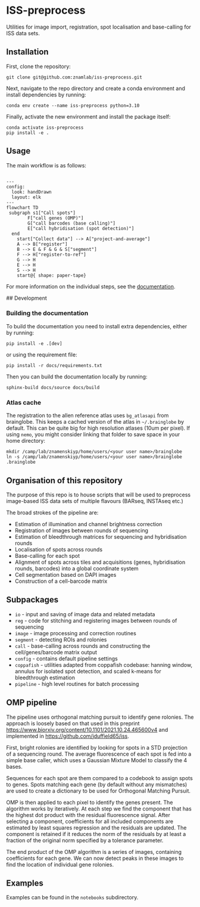 # ISS-preprocess
Utilities for image import, registration, spot localisation and base-calling for ISS data sets.

## Installation
First, clone the repository:
```
git clone git@github.com:znamlab/iss-preprocess.git
```

Next, navigate to the repo directory and create a conda environment and install dependencies by running:
```
conda env create --name iss-preprocess python=3.10
```

Finally, activate the new environment and install the package itself:
```
conda activate iss-preprocess
pip install -e .
```

## Usage

The main workflow is as follows:

```mermaid

---
config:
  look: handDrawn
  layout: elk
---
flowchart TD
 subgraph s1["Call spots"]
        F["call genes (OMP)"]
        G["call barcodes (base calling)"]
        E["call hybridisation (spot detection)"]
  end
    start["Collect data"] --> A["project-and-average"]
    A --> B["register"]
    B --> E & F & G & S["segment"]
    F --> H["register-to-ref"]
    G --> H
    E --> H
    S --> H
    start@{ shape: paper-tape}

```

For more information on the individual steps, see the [documentation](https://iss-preprocess.znamlab.org/).



## Development

### Building the documentation

To build the documentation you need to install extra dependencies, either by running:

```
pip install -e .[dev]
```

or using the requirement file:

```
pip install -r docs/requirements.txt
```

Then you can build the documentation locally by running:

```
sphinx-build docs/source docs/build
```

### Atlas cache

The registration to the allen reference atlas uses `bg_atlasapi` from brainglobe. This
keeps a cached version of the atlas in `~/.brainglobe` by default. This can be quite
big for high resolution atlases (10um per pixel). If using `nemo`, you might consider
linking that folder to save space in your home directory:
```
mkdir /camp/lab/znamenskiyp/home/users/<your user name>/brainglobe
ln -s /camp/lab/znamenskiyp/home/users/<your user name>/brainglobe .brainglobe
```

## Organisation of this repository

The purpose of this repo is to house scripts that will be used to preprocess image-based ISS data sets of multiple flavours (BARseq, INSTAseq etc.)

The broad strokes of the pipeline are:

* Estimation of illumination and channel brightness correction
* Registration of images between rounds of sequencing
* Estimation of bleedthrough matrices for sequencing and hybridisation rounds
* Localisation of spots across rounds
* Base-calling for each spot
* Alignment of spots across tiles and acquisitions (genes, hybridisation rounds, barcodes) into a global coordinate system
* Cell segmentation based on DAPI images
* Construction of a cell-barcode matrix

## Subpackages

* `io` - input and saving of image data and related metadata
* `reg` - code for stitching and registering images between rounds of sequencing
* `image` - image processing and correction routines
* `segment` - detecting ROIs and rolonies
* `call` - base-calling across rounds and constructing the cell/genes/barcode matrix output
* `config` - contains default pipeline settings
* `coppafish` - utilities adapted from coppafish codebase: hanning window, annulus for isolated
spot detection, and scaled k-means for bleedthrough estimation
* `pipeline` - high level routines for batch processing

## OMP pipeline

The pipeline uses orthogonal matching pursuit to identify gene rolonies. The approach
is loosely based on that used in this preprint https://www.biorxiv.org/content/10.1101/2021.10.24.465600v4
and implemented in https://github.com/jduffield65/iss.

First, bright rolonies are identified by looking for spots in a STD projection
of a sequencing round. The average fluorescence of each spot is fed into a simple
base caller, which uses a Gaussian Mixture Model to classify the 4 bases.

Sequences for each spot are them compared to a codebook to assign spots to genes.
Spots matching each gene (by default without any mismatches) are used to create
a dictionary to be used for Orthogonal Matching Pursuit.

OMP is then applied to each pixel to identify the genes present.
The algorithm works by iteratively. At each step we find the component that has
the highest dot product with the residual fluorescence signal. After selecting
a component, coefficients for all included components are estimated by least
squares regression and the residuals are updated. The component is retained
if it reduces the norm of the residuals by at least a fraction of the original
norm specified by a tolerance parameter.

The end product of the OMP algorithm is a series of images, containing coefficients
for each gene. We can now detect peaks in these images to find the location of
individual gene rolonies.

## Examples
Examples can be found in the `notebooks` subdirectory.
